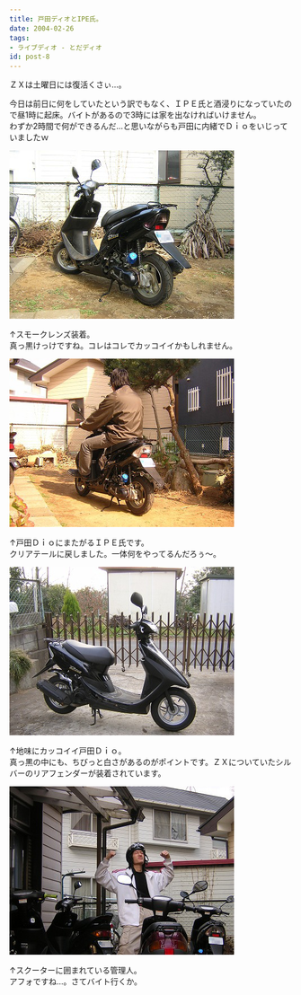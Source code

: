 ```yaml
---
title: 戸田ディオとIPE氏。
date: 2004-02-26
tags:
- ライブディオ - とだディオ
id: post-8
---
```



<p class="sentence">ＺＸは土曜日には復活くさぃ...。</p>
<p class="sentence spacing10">今日は前日に何をしていたという訳でもなく、ＩＰＥ氏と酒浸りになっていたので昼1時に起床。バイトがあるので3時には家を出なければいけません。<br>
わずか2時間で何ができるんだ...と思いながらも戸田に内緒でＤｉｏをいじっていましたｗ</p>
<div class="center spacing"><img class="img-fluid" src="/photo/diary/2004.02.26_zx1.jpg" alt=""></div>
<p class="sentence spacing10">↑スモークレンズ装着。<br>
真っ黒けっけですね。コレはコレでカッコイイかもしれません。</p>
<div class="center spacing"><img class="img-fluid" src="/photo/diary/2004.02.26_zx2.jpg" alt=""></div>
<p class="sentence spacing10">↑戸田ＤｉｏにまたがるＩＰＥ氏です。<br>
クリアテールに戻しました。一体何をやってるんだろぅ～。</p>
<div class="center spacing"><img class="img-fluid" src="/photo/diary/2004.02.26_zx3.jpg" alt=""></div>
<p class="sentence spacing10">↑地味にカッコイイ戸田Ｄｉｏ。<br>
真っ黒の中にも、ちびっと白さがあるのがポイントです。ＺＸについていたシルバーのリアフェンダーが装着されています。</p>
<div class="center spacing"><img class="img-fluid" src="/photo/diary/2004.02.26_zx4.jpg" alt=""></div>
<p class="sentence"> ↑スクーターに囲まれている管理人。<br>
アフォですね...。さてバイト行くか。</p>
